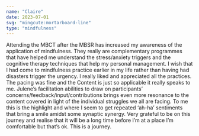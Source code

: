 ```yaml
---
name: "Claire"
date: 2023-07-01
svg: "mingcute:mortarboard-line"
type: "mindfulness"
---
```

Attending the MBCT after the MBSR has increased my awareness of the application of mindfulness. They really are complementary programmes that have helped me understand the stress/anxiety triggers and the cognitive therapy techniques that help my personal management. I wish that I had come to mindfulness practice earlier in my life rather than having had disasters trigger the urgency.
I really liked and appreciated all the practices. The pacing was fine and the Content is just so applicable it really speaks to me. Julene’s facilitation abilities to draw on participants’ concerns/feedback/input/contributions brings even more resonance to the content covered in light of the individual struggles we all are facing. To me this is the highlight and where I seem to get repeated ‘ah-ha’ sentiments that bring a smile amidst some synaptic synergy.
Very grateful to be on this journey and realise that it will be a long time before I’m at a place I’m comfortable but that’s ok. This is a journey.

